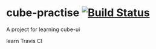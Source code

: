 # cube-practise [![Build Status](https://travis-ci.org/zyairzy/cube-practise.svg?branch=master)](https://travis-ci.org/zyairzy/cube-practise)
A project for learning cube-ui

learn Travis CI
